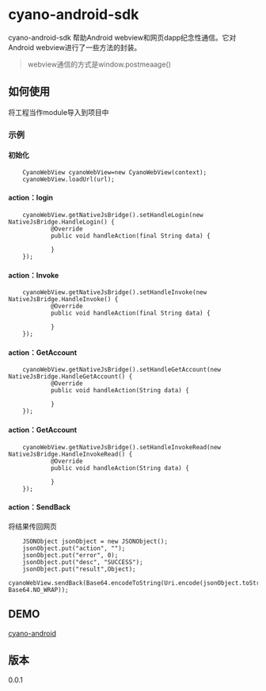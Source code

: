 # cyano-android-sdk
cyano-android-sdk 帮助Android webview和网页dapp纪念性通信。它对Android webview进行了一些方法的封装。  
>webview通信的方式是window.postmeaage()

## 如何使用
将工程当作module导入到项目中

### 示例

#### 初始化
 
```
	CyanoWebView cyanoWebView=new CyanoWebView(context);  
	cyanoWebView.loadUrl(url);
```


#### action：login

```
	cyanoWebView.getNativeJsBridge().setHandleLogin(new NativeJsBridge.HandleLogin() {
            @Override
            public void handleAction(final String data) {

            }
	});
```

#### action：Invoke
```
	cyanoWebView.getNativeJsBridge().setHandleInvoke(new NativeJsBridge.HandleInvoke() {
            @Override
            public void handleAction(final String data) {
               
            }
	});
```

#### action：GetAccount
```
	cyanoWebView.getNativeJsBridge().setHandleGetAccount(new NativeJsBridge.HandleGetAccount() {
            @Override
            public void handleAction(String data) {
             
            }
	});
```

#### action：GetAccount
```
	cyanoWebView.getNativeJsBridge().setHandleInvokeRead(new NativeJsBridge.HandleInvokeRead() {
            @Override
            public void handleAction(String data) {
               
            }
	});
```


#### action：SendBack
将结果传回网页
```
	JSONObject jsonObject = new JSONObject();
	jsonObject.put("action", "");
	jsonObject.put("error", 0);
	jsonObject.put("desc", "SUCCESS");
	jsonObject.put("result",Object);
	cyanoWebView.sendBack(Base64.encodeToString(Uri.encode(jsonObject.toString()).getBytes(), Base64.NO_WRAP));
```

## DEMO
[cyano-android](https://github.com/ontio-cyano/cyano-android)

## 版本
0.0.1
